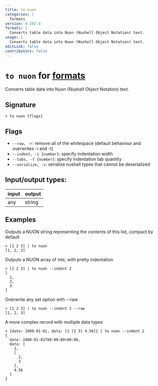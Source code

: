 ```yaml
---
title: to nuon
categories: |
  formats
version: 0.102.0
formats: |
  Converts table data into Nuon (Nushell Object Notation) text.
usage: |
  Converts table data into Nuon (Nushell Object Notation) text.
editLink: false
contributors: false
---
```

<!-- This file is automatically generated. Please edit the command in https://github.com/nushell/nushell instead. -->

# `to nuon` for [formats](/commands/categories/formats.md)

<div class='command-title'>Converts table data into Nuon (Nushell Object Notation) text.</div>

## Signature

```> to nuon {flags} ```

## Flags

 -  `--raw, -r`: remove all of the whitespace (default behaviour and overwrites -i and -t)
 -  `--indent, -i {number}`: specify indentation width
 -  `--tabs, -t {number}`: specify indentation tab quantity
 -  `--serialize, -s`: serialize nushell types that cannot be deserialized


## Input/output types:

| input | output |
| ----- | ------ |
| any   | string |

## Examples

Outputs a NUON string representing the contents of this list, compact by default
```nu
> [1 2 3] | to nuon
[1, 2, 3]
```

Outputs a NUON array of ints, with pretty indentation
```nu
> [1 2 3] | to nuon --indent 2
[
  1,
  2,
  3
]
```

Overwrite any set option with --raw
```nu
> [1 2 3] | to nuon --indent 2 --raw
[1, 2, 3]
```

A more complex record with multiple data types
```nu
> {date: 2000-01-01, data: [1 [2 3] 4.56]} | to nuon --indent 2
{
  date: 2000-01-01T00:00:00+00:00,
  data: [
    1,
    [
      2,
      3
    ],
    4.56
  ]
}
```
